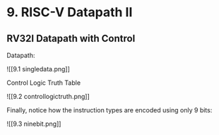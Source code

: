 # 9. RISC-V Datapath II

## RV32I Datapath with Control

Datapath:

![[9.1 singledata.png]]

Control Logic Truth Table

![[9.2 controllogictruth.png]]

Finally, notice how the instruction types are encoded using only 9 bits:

![[9.3 ninebit.png]]
